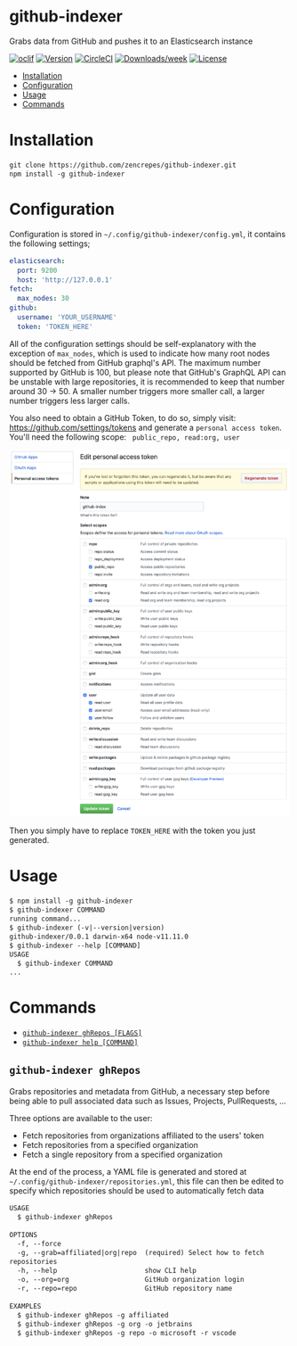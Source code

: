 github-indexer
==============

Grabs data from GitHub and pushes it to an Elasticsearch instance

[![oclif](https://img.shields.io/badge/cli-oclif-brightgreen.svg)](https://oclif.io)
[![Version](https://img.shields.io/npm/v/github-indexer.svg)](https://npmjs.org/package/github-indexer)
[![CircleCI](https://circleci.com/gh/zencrepes/github-indexer/tree/master.svg?style=shield)](https://circleci.com/gh/zencrepes/github-indexer/tree/master)
[![Downloads/week](https://img.shields.io/npm/dw/github-indexer.svg)](https://npmjs.org/package/github-indexer)
[![License](https://img.shields.io/npm/l/github-indexer.svg)](https://github.com/zencrepes/github-indexer/blob/master/package.json)

<!-- toc -->
* [Installation](#installation)
* [Configuration](#configuration)
* [Usage](#usage)
* [Commands](#commands)
<!-- tocstop -->

# Installation
<!-- installation -->
```sh-session
git clone https://github.com/zencrepes/github-indexer.git
npm install -g github-indexer
```
<!-- installationstop -->

# Configuration
<!-- configuration -->
Configuration is stored in `~/.config/github-indexer/config.yml`, it contains the following settings;
```yaml
elasticsearch:
  port: 9200
  host: 'http://127.0.0.1'
fetch:
  max_nodes: 30
github:
  username: 'YOUR_USERNAME'
  token: 'TOKEN_HERE'
```

All of the configuration settings should be self-explanatory with the exception of `max_nodes`, which is used to indicate how many root nodes should be fetched from GitHub graphql's API. The maximum number supported by GitHub is 100, but please note that GitHub's GraphQL API can be unstable with large repositories, it is recommended to keep that number around 30 -> 50. A smaller number triggers more smaller call, a larger number triggers less larger calls.

You also need to obtain a GitHub Token, to do so, simply visit: https://github.com/settings/tokens and generate a `personal access token`. You'll need the following scope: ` public_repo, read:org, user`

<p align="center">
  <img alt="Generate GitHub Token" title="Github Token scope" src="./docs/github-tokens.png" width="640" />
</p>

Then you simply have to replace `TOKEN_HERE` with the token you just generated.

<!-- configurationstop -->

# Usage
<!-- usage -->
```sh-session
$ npm install -g github-indexer
$ github-indexer COMMAND
running command...
$ github-indexer (-v|--version|version)
github-indexer/0.0.1 darwin-x64 node-v11.11.0
$ github-indexer --help [COMMAND]
USAGE
  $ github-indexer COMMAND
...
```
<!-- usagestop -->
# Commands
<!-- commands -->
* [`github-indexer ghRepos [FLAGS]`](#github-indexer-ghRepos)
* [`github-indexer help [COMMAND]`](#github-indexer-help-command)

## `github-indexer ghRepos`

Grabs repositories and metadata from GitHub, a necessary step before being able to pull associated data such as Issues, Projects, PullRequests, ...

Three options are available to the user:
* Fetch repositories from organizations affiliated to the users' token
* Fetch repositories from a specified organization
* Fetch a single repository from a specified organization

At the end of the process, a YAML file is generated and stored at `~/.config/github-indexer/repositories.yml`, this file can then be edited to specify which repositories should be used to automatically fetch data

```
USAGE
  $ github-indexer ghRepos

OPTIONS
  -f, --force
  -g, --grab=affiliated|org|repo  (required) Select how to fetch repositories
  -h, --help                      show CLI help
  -o, --org=org                   GitHub organization login
  -r, --repo=repo                 GitHub repository name

EXAMPLES
  $ github-indexer ghRepos -g affiliated
  $ github-indexer ghRepos -g org -o jetbrains
  $ github-indexer ghRepos -g repo -o microsoft -r vscode
```
<!-- commandsstop -->
